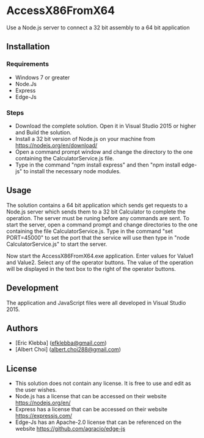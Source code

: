 # AccessX86FromX64
Use a Node.js server to connect a 32 bit assembly to a 64 bit application

## Installation
### Requirements
* Windows 7 or greater
* Node.Js
* Express
* Edge-Js

### Steps
* Download the complete solution. Open it in Visual Studio 2015 or higher and Build the solution.
* Install a 32 bit version of Node.js on your machine from https://nodejs.org/en/download/
* Open a command prompt window and change the directory to the one containing the CalculatorService.js file.
* Type in the command "npm install express" and then "npm install edge-js" to install the necessary node modules.

## Usage
The solution contains a 64 bit application which sends get requests to a Node.js server which sends them to a 32 bit Calculator to complete the operation. The server must be runing before any commands are sent. To start the server, open a command prompt and change directories to the one containing the file CalculatorService.js. Type in the command "set PORT=45000" to set the port that the service will use then type in "node CalculatorService.js" to start the server.

Now start the AccessX86FromX64.exe application. Enter values for Value1 and Value2. Select any of the operator buttons. The value of the operation will be displayed in the text box to the right of the operator buttons.

## Development
The application and JavaScript files were all developed in Visual Studio 2015.

## Authors
* [Eric Klebba] (efklebba@gmail.com)
* [Albert Choi] (albert.choi288@gmail.com)

## License
* This solution does not contain any license. It is free to use and edit as the user wishes.
* Node.js has a license that can be accessed on their website https://nodejs.org/en/
* Express has a license that can be accessed on their website https://expressjs.com/
* Edge-Js has an Apache-2.0 license that can be referenced on the website https://github.com/agracio/edge-js
